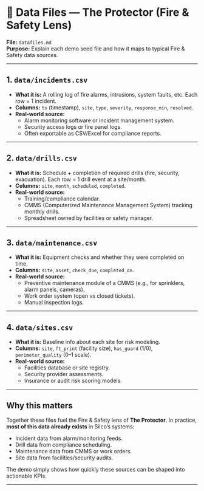 # 📂 Data Files — The Protector (Fire & Safety Lens)

**File:** `datafiles.md`  
**Purpose:** Explain each demo seed file and how it maps to typical Fire & Safety data sources.

---

## 1. `data/incidents.csv`
- **What it is:** A rolling log of fire alarms, intrusions, system faults, etc. Each row = 1 incident.
- **Columns:** `ts` (timestamp), `site`, `type`, `severity`, `response_min`, `resolved`.
- **Real-world source:**  
  - Alarm monitoring software or incident management system.  
  - Security access logs or fire panel logs.  
  - Often exportable as CSV/Excel for compliance reports.  

---

## 2. `data/drills.csv`
- **What it is:** Schedule + completion of required drills (fire, security, evacuation). Each row = 1 drill event at a site/month.
- **Columns:** `site`, `month`, `scheduled`, `completed`.
- **Real-world source:**  
  - Training/compliance calendar.  
  - CMMS (Computerized Maintenance Management System) tracking monthly drills.  
  - Spreadsheet owned by facilities or safety manager.  

---

## 3. `data/maintenance.csv`
- **What it is:** Equipment checks and whether they were completed on time.
- **Columns:** `site`, `asset`, `check_due`, `completed_on`.
- **Real-world source:**  
  - Preventive maintenance module of a CMMS (e.g., for sprinklers, alarm panels, cameras).  
  - Work order system (open vs closed tickets).  
  - Manual inspection logs.  

---

## 4. `data/sites.csv`
- **What it is:** Baseline info about each site for risk modeling.
- **Columns:** `site`, `ft_print` (facility size), `has_guard` (1/0), `perimeter_quality` (0–1 scale).
- **Real-world source:**  
  - Facilities database or site registry.  
  - Security provider assessments.  
  - Insurance or audit risk scoring models.  

---

## Why this matters
Together these files fuel the Fire & Safety lens of **The Protector**. In practice, **most of this data already exists** in Silco’s systems:  
- Incident data from alarm/monitoring feeds.  
- Drill data from compliance scheduling.  
- Maintenance data from CMMS or work orders.  
- Site data from facilities/security audits.  

The demo simply shows how quickly these sources can be shaped into actionable KPIs.

---
